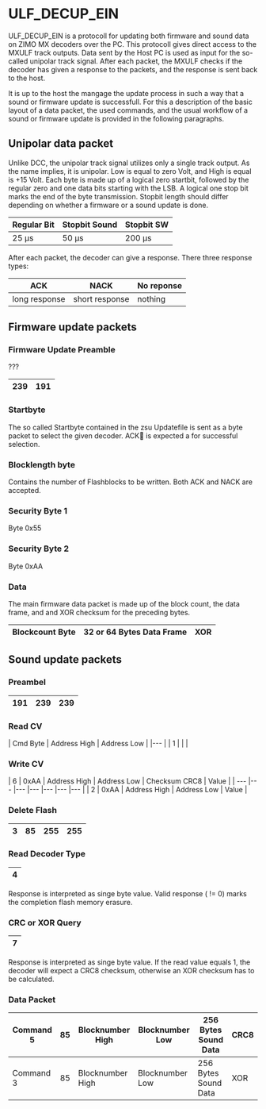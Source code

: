 # ULF_DECUP_EIN

ULF_DECUP_EIN is a protocoll for updating both firmware and sound data on ZIMO MX decoders over the PC. This protocoll gives direct access to the MXULF track outputs. Data sent by the Host PC is used as input for the so-called unipolar track signal. After each packet, the MXULF checks if the decoder has given a response to the packets, and the response is sent back to the host.

It is up to the host the mangage the update process in such a way that a sound or firmware update is successfull. For this a description of the basic layout of a data packet, the used commands, and the usual workflow of a sound or firmware update is provided in the following paragraphs.

## Unipolar data packet

Unlike DCC, the unipolar track signal utilizes only a single track output. As the name implies, it is unipolar. Low is equal to zero Volt, and High is equal is +15 Volt.
Each byte is made up of a logical zero startbit, followed by the regular zero and one data bits starting with the LSB. A logical one stop bit marks the end of the byte transmission. Stopbit length should differ depending on whether a firmware or a sound update is done.

| Regular Bit | Stopbit Sound | Stopbit SW |
|---|---|---|
| 25 µs | 50 µs | 200 µs |

After each packet, the decoder can give a response. There three response types:

| ACK | NACK | No reponse |
|---|---|---|
| long response| short response | nothing

## Firmware update packets

### Firmware Update Preamble

???

| 239 | 191 |
| ---| --- |

### Startbyte
The so called Startbyte contained in the zsu Updatefile is sent as a byte packet to select the given decoder. ACK is expected a for successful selection.

### Blocklength byte

Contains the number of Flashblocks to be written. Both ACK and NACK are accepted.

### Security Byte 1

Byte 0x55

### Security Byte 2

Byte 0xAA

### Data
The main firmware data packet is made up of the block count, the data frame, and and XOR checksum for the preceding bytes.

| Blockcount Byte | 32 or 64 Bytes Data Frame | XOR |
| --- | --- | --- |

## Sound update packets

### Preambel

| 191 | 239 | 239 |
| --- | --- | --- |

### Read CV

| Cmd Byte | Address High | Address Low |
|--- |
| 1 |  | |

### Write CV

| 6 | 0xAA | Address High | Address Low | Checksum CRC8 | Value |
| --- |--- |--- |--- |--- |--- |--- |
| 2 | 0xAA | Address High | Address Low | Value |

### Delete Flash

| 3 | 85 | 255 | 255 |
| --- | --- | --- | --- |

### Read Decoder Type

| 4 |
| ---|

Response is interpreted as singe byte value. Valid response ( != 0) marks the completion flash memory erasure.

### CRC or XOR Query

| 7 |
| ---|

Response is interpreted as singe byte value. If the read value equals 1, the decoder will expect a CRC8 checksum, otherwise an XOR checksum has to be calculated.

### Data Packet

| Command 5 | 85 | Blocknumber High | Blocknumber Low | 256 Bytes Sound Data | CRC8 |
| --- |--- |--- |--- |--- |--- |
| Command 3 | 85 | Blocknumber High | Blocknumber Low | 256 Bytes Sound Data | XOR |


